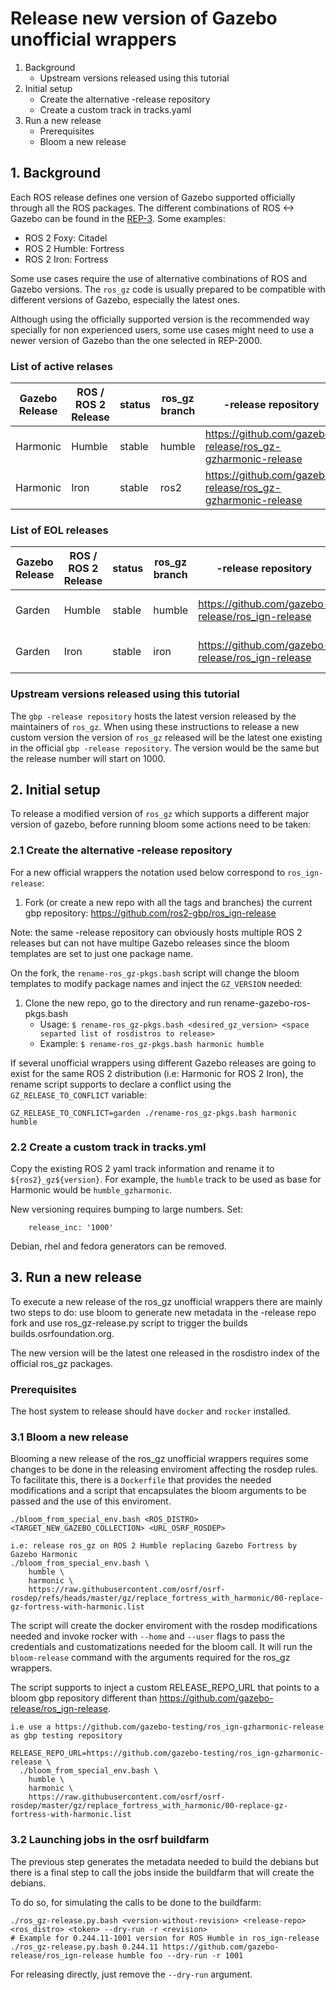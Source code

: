 # Release new version of Gazebo unofficial wrappers

1. Background
   * Upstream versions released using this tutorial
2. Initial setup
   * Create the alternative -release repository
   * Create a custom track in tracks.yaml
3. Run a new release
   * Prerequisites
   * Bloom a new release

## 1. Background

Each ROS release defines one version of Gazebo supported officially through
all the ROS packages. The different combinations of ROS <-> Gazebo can be
found in the [REP-3](http://www.ros.org/reps/rep-2000.html). Some examples:

 * ROS 2 Foxy: Citadel
 * ROS 2 Humble: Fortress
 * ROS 2 Iron: Fortress

Some use cases require the use of alternative combinations of ROS and Gazebo
versions. The `ros_gz` code is usually prepared to be compatible with
different versions of Gazebo, especially the latest ones.

Although using the officially supported version is the recommended way
specially for non experienced users, some use cases might need to use a
newer version of Gazebo than the one selected in REP-2000.

### List of active relases

| Gazebo Release | ROS / ROS 2 Release | status     | ros_gz branch | -release repository | CI | release cmd |
| ---------------|---------------------|------------|---------------|---------------------|----|-------------|
| Harmonic       | Humble              | stable     | humble        | https://github.com/gazebo-release/ros_gz-gzharmonic-release | [![Build Status](https://build.osrfoundation.org/buildStatus/icon?job=ros_gzharmonic_bridge-install-pkg_humble-ci-jammy-amd64)](https://build.osrfoundation.org/job/ros_gzharmonic_bridge-install-pkg_humble-ci-jammy-amd64/) | <details>```RELEASE_REPO_URL=https://github.com/gazebo-release/ros_gz-gzharmonic-release ./bloom_from_special_env.bash hubmle harmonic https://raw.githubusercontent.com/osrf/osrf-rosdep/master/gz/replace_fortress_with_harmonic/00-replace-gz-fortress-with-harmonic.list```</details> |
| Harmonic       | Iron                | stable     | ros2          | https://github.com/gazebo-release/ros_gz-gzharmonic-release | [![Build Status](https://build.osrfoundation.org/buildStatus/icon?job=ros_gzharmonic_bridge-install-pkg_iron-ci-jammy-amd64)](https://build.osrfoundation.org/job/ros_gzharmonic_bridge-install-pkg_iron-ci-jammy-amd64/) | <details>```RELEASE_REPO_URL=https://github.com/gazebo-release/ros_gz-gzharmonic-release ./bloom_from_special_env.bash iron harmonic https://raw.githubusercontent.com/osrf/osrf-rosdep```</details> |

### List of EOL releases

| Gazebo Release | ROS / ROS 2 Release | status     | ros_gz branch | -release repository | CI | release cmd |
| ---------------|---------------------|------------|---------------|---------------------|----|-------------|
| Garden         | Humble              | stable     | humble        | https://github.com/gazebo-release/ros_ign-release | [![Build Status](https://build.osrfoundation.org/buildStatus/icon?job=ros_gzgarden_bridge-install-pkg_humble-ci-jammy-amd64)](https://build.osrfoundation.org/job/ros_gzgarden_bridge-install-pkg_humble-ci-jammy-amd64/) | <details>```RELEASE_REPO_URL=https://github.com/gazebo-release/ros_ign-release ./bloom_from_special_env.bash humble garden https://raw.githubusercontent.com/osrf/osrf-rosdep/master/gz/replace_fortress_with_garden/00-replace-gz-fortress-with-garden.list```</details> |
| Garden         | Iron                | stable     | iron          | https://github.com/gazebo-release/ros_ign-release | [![Build Status](https://build.osrfoundation.org/buildStatus/icon?job=ros_gzgarden_bridge-install-pkg_iron-ci-jammy-amd64)](https://build.osrfoundation.org/job/ros_gzgarden_bridge-install-pkg_iron-ci-jammy-amd64/) | <details>```RELEASE_REPO_URL=https://github.com/gazebo-release/ros_ign-release ./bloom_from_special_env.bash iron garden https://raw.githubusercontent.com/osrf/osrf-rosdep/master/gz/replace_fortress_with_garden/00-replace-gz-fortress-with-garden.list```</details> |

### Upstream versions released using this tutorial

The `gbp -release repository` hosts the latest version released by the
maintainers of `ros_gz`. When using these instructions to release a new custom
version the version of `ros_gz` released will be the latest one existing in the
official `gbp -release repository`. The version would be the same but the
release number will start on 1000.

## 2. Initial setup

To release a modified version of `ros_gz` which supports a different major
version of gazebo, before running bloom some actions need to be taken:

### 2.1 Create the alternative -release repository

For a new official wrappers the notation used below correspond to `ros_ign-release`:

 1. Fork (or create a new repo with all the tags and branches) the current gbp repository:
    https://github.com/ros2-gbp/ros_ign-release

Note: the same -release repository can obviously hosts multiple ROS 2 releases but
can not have multipe Gazebo releases since the bloom templates are set to just one
package name.

On the fork, the `rename-ros_gz-pkgs.bash` script will change the bloom templates to modify package names and inject the `GZ_VERSION` needed:

 1. Clone the new repo, go to the directory and run rename-gazebo-ros-pkgs.bash
    - Usage: `$ rename-ros_gz-pkgs.bash <desired_gz_version> <space separted list of rosdistros to release>`
    - Example: `$ rename-ros_gz-pkgs.bash harmonic humble`

If several unofficial wrappers using different Gazebo releases are going to exist for the same ROS 2 distribution (i.e: Harmonic for ROS 2 Iron), the rename script supports to declare a conflict using the `GZ_RELEASE_TO_CONFLICT` variable:

```
GZ_RELEASE_TO_CONFLICT=garden ./rename-ros_gz-pkgs.bash harmonic humble
```

### 2.2 Create a custom track in tracks.yml

Copy the existing ROS 2 yaml track information and rename it to `${ros2}_gz${version}`.
For example, the `humble` track to be used as base for Harmonic would be `humble_gzharmonic`.

New versioning requires bumping to large numbers. Set:

```
    release_inc: '1000'
```

Debian, rhel and fedora generators can be removed.

## 3. Run a new release

To execute a new release of the ros_gz unofficial wrappers there are mainly two
steps to do: use bloom to generate new metadata in the -release repo fork and
use ros_gz-release.py script to trigger the builds builds.osrfoundation.org.

The new version will be the latest one released in the rosdistro index of the
official ros_gz packages.

### Prerequisites

The host system to release should have `docker` and `rocker` installed.

### 3.1 Bloom a new release

Blooming a new release of the ros_gz unofficial wrappers requires some changes
to be done in the releasing enviroment affecting the rosdep rules. To facilitate
this, there is a `Dockerfile` that provides the needed modifications and a script
that encapsulates the bloom arguments to be passed and the use of this enviroment.

```
./bloom_from_special_env.bash <ROS_DISTRO> <TARGET_NEW_GAZEBO_COLLECTION> <URL_OSRF_ROSDEP>

i.e: release ros_gz on ROS 2 Humble replacing Gazebo Fortress by Gazebo Harmonic
./bloom_from_special_env.bash \
    humble \
    harmonic \
    https://raw.githubusercontent.com/osrf/osrf-rosdep/refs/heads/master/gz/replace_fortress_with_harmonic/00-replace-gz-fortress-with-harmonic.list
```

The script will create the docker enviroment with the rosdep modifications needed
and invoke rocker with `--home` and `--user` flags to pass the credentials and
customatizations needed for the bloom call. It will run the `bloom-release` command
with the arguments required for the ros_gz wrappers.

The script supports to inject a custom RELEASE_REPO_URL that points to a bloom gbp
repository different than https://github.com/gazebo-release/ros_ign-release.

```
i.e use a https://github.com/gazebo-testing/ros_ign-gzharmonic-release as gbp testing repository

RELEASE_REPO_URL=https://github.com/gazebo-testing/ros_ign-gzharmonic-release \
  ./bloom_from_special_env.bash \
    humble \
    harmonic \
    https://raw.githubusercontent.com/osrf/osrf-rosdep/master/gz/replace_fortress_with_harmonic/00-replace-gz-fortress-with-harmonic.list
```

### 3.2 Launching jobs in the osrf buildfarm

The previous step generates the metadata needed to build the debians but there is
a final step to call the jobs inside the buildfarm that will create the debians.

To do so, for simulating the calls to be done to the buildfarm:

```
./ros_gz-release.py.bash <version-without-revision> <release-repo> <ros_distro> <token> --dry-run -r <revision>
# Example for 0.244.11-1001 version for ROS Humble in ros_ign-release
./ros_gz-release.py.bash 0.244.11 https://github.com/gazebo-release/ros_ign-release humble foo --dry-run -r 1001
```

For releasing directly, just remove the `--dry-run` argument.
